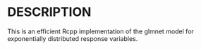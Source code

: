 # DESCRIPTION
This is an efficient Rcpp implementation of the glmnet model for exponentially distributed response variables.

